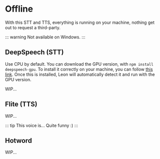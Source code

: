 # Offline

With this STT and TTS, everything is running on your machine, nothing get out to request a third-party.

::: warning
Not available on Windows.
:::

## DeepSpeech (STT)

Use CPU by default.
You can download the GPU version, with `npm install deepspeech-gpu`.
To install it correctly on your machine, you can follow [this link](https://medium.com/@taylordenouden/installing-tensorflow-gpu-on-ubuntu-18-04-89a142325138).
Once this is installed, Leon will automatically detect it and run with the GPU version.

WIP...

## Flite (TTS)

WIP...

::: tip
This voice is... Quite funny :)
:::

## Hotword

WIP...
